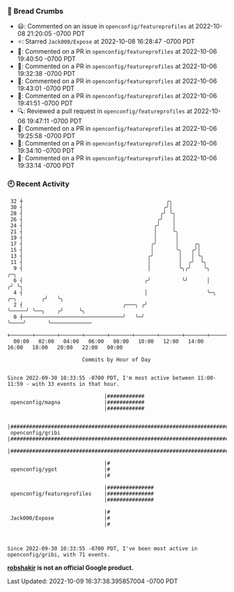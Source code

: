 ### 🍞 Bread Crumbs

 * 😃: Commented on an issue in `openconfig/featureprofiles` at 2022-10-08 21:20:05 -0700 PDT
 * ⭐️: Starred `Jack000/Expose` at 2022-10-08 16:28:47 -0700 PDT
 * 💬: Commented on a PR in  `openconfig/featureprofiles` at 2022-10-06 19:40:50 -0700 PDT
 * 💬: Commented on a PR in  `openconfig/featureprofiles` at 2022-10-06 19:32:38 -0700 PDT
 * 💬: Commented on a PR in  `openconfig/featureprofiles` at 2022-10-06 19:43:01 -0700 PDT
 * 💬: Commented on a PR in  `openconfig/featureprofiles` at 2022-10-06 19:41:51 -0700 PDT
 * 🔍: Reviewed a pull request in  `openconfig/featureprofiles` at 2022-10-06 19:47:11 -0700 PDT
 * 💬: Commented on a PR in  `openconfig/featureprofiles` at 2022-10-06 19:25:58 -0700 PDT
 * 💬: Commented on a PR in  `openconfig/featureprofiles` at 2022-10-06 19:34:10 -0700 PDT
 * 💬: Commented on a PR in  `openconfig/featureprofiles` at 2022-10-06 19:33:14 -0700 PDT

### 🕘 Recent Activity
```
 32 ┼                                              ╭╮
 30 ┤                                             ╭╯│
 28 ┤                                            ╭╯ ╰╮
 26 ┤                                           ╭╯   │
 24 ┤                                          ╭╯    │
 21 ┤                                          │     ╰╮
 19 ┤                                          │      │
 17 ┤                                         ╭╯      │     ╭╮
 15 ┤                                         │       ╰╮   ╭╯│
 13 ┤                                        ╭╯        │   │ ╰╮
 11 ┤                                        │         │  ╭╯  ╰╮
  9 ┤                                        │         ╰╮╭╯    ╰╮                    ╭─╮
  6 ┤                                       ╭╯          ╰╯      │                   ╭╯ ╰╮
  4 ┤                                       │                   ╰─╮     ╭─╮        ╭╯   ╰╮
  2 ┤                                ╭───╮ ╭╯                     ╰─────╯ ╰──╮    ╭╯     ╰╮
  0 ┼────────────────────────────────╯   ╰─╯                                 ╰────╯       ╰─────────────
    +───────+───────+───────+───────+───────+───────+───────+───────+───────+───────+───────+───────+────
  00:00   02:00   04:00   06:00   08:00   10:00   12:00   14:00   16:00   18:00   20:00   22:00   00:00   

						Commits by Hour of Day


Since 2022-09-30 10:33:55 -0700 PDT, I'm most active between 11:00-11:59 - with 33 events in that hour.

```



```
                               |############
 openconfig/magna              |############
                               |############

                               |#######################################################################
 openconfig/gribi              |#######################################################################
                               |#######################################################################

                               |#
 openconfig/ygot               |#
                               |#

                               |###############
 openconfig/featureprofiles    |###############
                               |###############

                               |#
 Jack000/Expose                |#
                               |#



Since 2022-09-30 10:33:55 -0700 PDT, I've been most active in openconfig/gribi, with 71 events.

```
**[robshakir](mailto:robjs@google.com) is not an official Google product.**  


Last Updated: 2022-10-09 16:37:38.395857004 -0700 PDT
